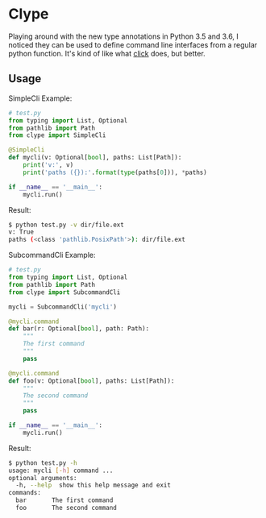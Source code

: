 # Clype
Playing around with the new type annotations in Python 3.5 and 3.6,
I noticed they can be used to define command line interfaces from a regular python function.
It's kind of like what [click](http://click.pocoo.org) does, but better.

## Usage
SimpleCli Example:
```python
# test.py
from typing import List, Optional
from pathlib import Path
from clype import SimpleCli

@SimpleCli
def mycli(v: Optional[bool], paths: List[Path]):
    print('v:', v)
    print('paths ({}):'.format(type(paths[0])), *paths)

if __name__ == '__main__':
    mycli.run()
```
Result:
```sh
$ python test.py -v dir/file.ext
v: True
paths (<class 'pathlib.PosixPath'>): dir/file.ext
```

SubcommandCli Example:
```python
# test.py
from typing import List, Optional
from pathlib import Path
from clype import SubcommandCli

mycli = SubcommandCli('mycli')

@mycli.command
def bar(r: Optional[bool], path: Path):
    """
    The first command
    """
    pass

@mycli.command
def foo(v: Optional[bool], paths: List[Path]):
    """
    The second command
    """
    pass

if __name__ == '__main__':
    mycli.run()
```
Result:
```sh
$ python test.py -h
usage: mycli [-h] command ...
optional arguments:
  -h, --help  show this help message and exit
commands:
  bar       The first command
  foo       The second command
```
